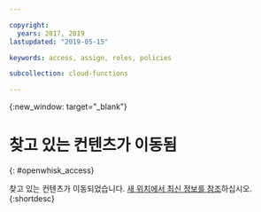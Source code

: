 ```yaml
---

copyright:
  years: 2017, 2019
lastupdated: "2019-05-15"

keywords: access, assign, roles, policies

subcollection: cloud-functions

---
```


{:new_window: target="_blank"}
# 찾고 있는 컨텐츠가 이동됨
{: #openwhisk_access}

찾고 있는 컨텐츠가 이동되었습니다. [새 위치에서 최신 정보를 참조](/docs/openwhisk?topic=cloud-functions-iam)하십시오.
{:shortdesc}
